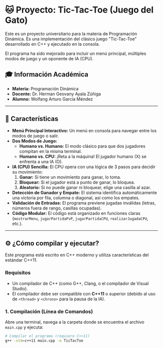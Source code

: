 # 🐱 Proyecto: Tic-Tac-Toe (Juego del Gato)

Este es un proyecto universitario para la materia de Programación Dinámica. Es una implementación del clásico juego "Tic-Tac-Toe" desarrollado en C++ y ejecutado en la consola.

El programa ha sido mejorado para incluir un menú principal, múltiples modos de juego y un oponente de IA (CPU).

## 🎓 Información Académica

* **Materia:** Programación Dinámica
* **Docente:** Dr. Herman Geovany Ayala Zúñiga
* **Alumno:** Wolfang Arturo García Méndez

---

## 🚀 Características

* **Menú Principal Interactivo:** Un menú en consola para navegar entre los modos de juego o salir.
* **Dos Modos de Juego:**
    * **Humano vs. Humano:** El modo clásico para que dos jugadores compitan en la misma terminal.
    * **Humano vs. CPU:** ¡Reta a la máquina! El jugador humano (X) se enfrenta a una IA (O).
* **IA (CPU) Sencilla:** El CPU opera con una lógica de 3 pasos para decidir su movimiento:
    1.  **Ganar:** Si tiene un movimiento para ganar, lo toma.
    2.  **Bloquear:** Si el jugador está a punto de ganar, lo bloquea.
    3.  **Aleatorio:** Si no puede ganar ni bloquear, elige una casilla al azar.
* **Detección de Ganador y Empate:** El sistema identifica automáticamente una victoria por fila, columna o diagonal, así como los empates.
* **Validación de Entradas:** El programa previene jugadas inválidas (letras, números fuera de rango, casillas ocupadas).
* **Código Modular:** El código está organizado en funciones claras (`mostrarMenu`, `jugarPartidaPvP`, `jugarPartidaCPU`, `realizarJugadaCPU`, etc.).

---

## ⚙️ ¿Cómo compilar y ejecutar?

Este programa está escrito en C++ moderno y utiliza características del estándar C++11.

### Requisitos

* Un compilador de C++ (como G++, Clang, o el compilador de Visual Studio).
* El compilador debe ser compatible con **C++11** o superior (debido al uso de `<thread>` y `<chrono>` para la pausa de la IA).

### 1. Compilación (Línea de Comandos)

Abre una terminal, navega a la carpeta donde se encuentra el archivo `main.cpp` y ejecuta:

```bash
# Compilar el programa (requiere C++11)
g++ -std=c++11 main.cpp -o TicTacToe
